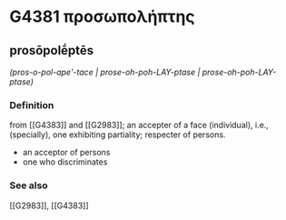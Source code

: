 # G4381 προσωπολήπτης

## prosōpolḗptēs

_(pros-o-pol-ape'-tace | prose-oh-poh-LAY-ptase | prose-oh-poh-LAY-ptase)_

### Definition

from [[G4383]] and [[G2983]]; an accepter of a face (individual), i.e., (specially), one exhibiting partiality; respecter of persons.

- an acceptor of persons
- one who discriminates

### See also

[[G2983]], [[G4383]]

